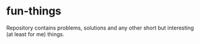 # fun-things
Repository contains problems, solutions and any other short but interesting (at least for me) things.
